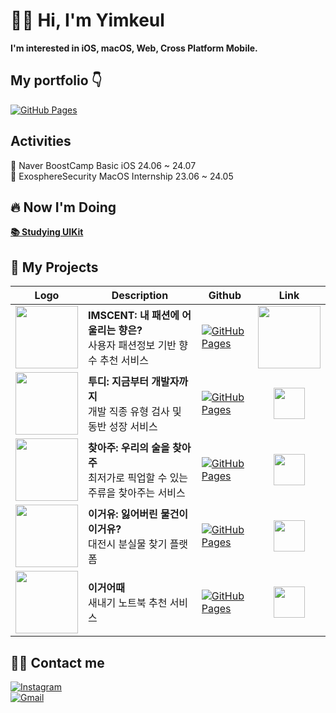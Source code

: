# ✋🏻 Hi, I'm Yimkeul

**I'm interested in iOS, macOS, Web, Cross Platform Mobile.**

## My portfolio 👇
[![GitHub Pages](https://img.shields.io/badge/GitHub%20Pages-222222?style=plastic&logo=GitHub%20Pages&logoColor=white)](https://yimkeul.github.io)

## Activities
🌱 Naver BoostCamp Basic iOS 24.06 ~ 24.07  
💼 ExosphereSecurity MacOS Internship 23.06 ~ 24.05

## 🔥 Now I'm Doing
**[📚 Studying UIKit](https://github.com/Yimkeul/iOS_Study_Repository)**

## 👀 My Projects
| Logo | Description | Github | Link |
| --- | --- | ---- | :---: | 
| <img src="https://github.com/Yimkeul/IMSCENT/assets/43426556/77559b89-3651-4f00-9b4a-5eca43e0e4e4" width="100"/> | **IMSCENT: 내 패션에 어울리는 향은?**<br>사용자 패션정보 기반 향수 추천 서비스 | [![GitHub Pages](https://img.shields.io/badge/GitHub%20Pages-222222?style=plastic&logo=GitHub%20Pages&logoColor=white)](https://github.com/Yimkeul/IMSCENT_Dev_) | <a href="https://apps.apple.com/kr/app/imscent-임센트/id6470936905"><img src="https://user-images.githubusercontent.com/67373938/227817078-7aab7bea-3af0-4930-b341-1a166a39501d.svg" width="100" height="100"/></a> |
| <img src="https://github.com/user-attachments/assets/1088fc7a-c8cc-4e75-b005-74874b0867e2" width="100"/> | **투디: 지금부터 개발자까지**<br>개발 직종 유형 검사 및 동반 성장 서비스 | [![GitHub Pages](https://img.shields.io/badge/GitHub%20Pages-222222?style=plastic&logo=GitHub%20Pages&logoColor=white)](https://github.com/CNUBasicProjectLab/ToD) | <a href="https://todacc.netlify.app/"><img src="https://github.com/user-attachments/assets/1c9b8a46-beb1-4dbd-a310-ecb4e28596a0" width="50"><a> |
| <img src="https://github.com/user-attachments/assets/10a50788-ddbe-4661-9390-77bd972a90b4" width="100"/> | **찾아주: 우리의 술을 찾아주**<br>최저가로 픽업할 수 있는 주류을 찾아주는 서비스| [![GitHub Pages](https://img.shields.io/badge/GitHub%20Pages-222222?style=plastic&logo=GitHub%20Pages&logoColor=white)](https://github.com/DesignSprintFindSpirit/DesignSprint_FindSpirit) | <a href="https://www.youtube.com/shorts/Bx8vHkhaIOQ"> <img src="https://github.com/user-attachments/assets/6bbc3cc1-cf19-4775-9a3b-f53784f180bc" width="50"/><a> |
| <img src="https://github.com/user-attachments/assets/6d443a25-61e9-4c77-839f-d35e42ff8fe3" width="100"/> | **이거유: 잃어버린 물건이 이거유?**<br>대전시 분실물 찾기 플랫폼| [![GitHub Pages](https://img.shields.io/badge/GitHub%20Pages-222222?style=plastic&logo=GitHub%20Pages&logoColor=white)](https://github.com/2022CollathonTeam8/YiGeoYu) | <a href="https://youtu.be/WJsXuVTs6Cs"> <img src="https://github.com/user-attachments/assets/6bbc3cc1-cf19-4775-9a3b-f53784f180bc" width="50"/><a> |
| <img src="https://github.com/user-attachments/assets/4986e541-9206-4692-b410-5fada0cc2c9f" width="100"/> | **이거어때**<br>새내기 노트북 추천 서비스| [![GitHub Pages](https://img.shields.io/badge/GitHub%20Pages-222222?style=plastic&logo=GitHub%20Pages&logoColor=white)](https://github.com/Yimkeul/WhatAboutThis) | <a href="https://whataboutthis.netlify.app/"><img src="https://github.com/user-attachments/assets/1c9b8a46-beb1-4dbd-a310-ecb4e28596a0" width="50"><a> |





## 🧑‍💻 Contact me

[![Instagram](https://img.shields.io/badge/Instagram-E4405F?style=plastic&logo=Instagram&logoColor=white&link=https://www.instagram.com/leesjun__/)](https://www.instagram.com/leesjun__/)  
[![Gmail](https://img.shields.io/badge/Gmail-EA4335?style=plastic&logo=Gmail&logoColor=white&link=mailto:leesjun29@gmail.com)](mailto:leesjun29@gmail.com)



